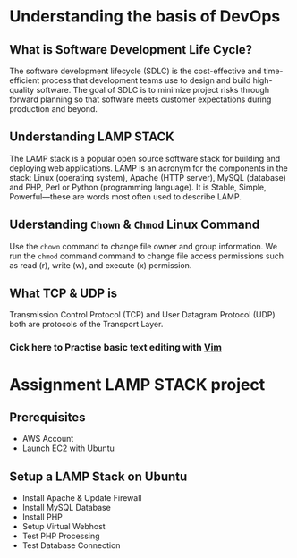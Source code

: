# Understanding the basis of DevOps

## What is Software Development Life Cycle?
The software development lifecycle (SDLC) is the cost-effective and time-efficient process that development teams use to design and build high-quality software. 
The goal of SDLC is to minimize project risks through forward planning so that software meets customer expectations during production and beyond. 

## Understanding LAMP STACK

The LAMP stack is a popular open source software stack for building and deploying web applications. 
LAMP is an acronym for the components in the stack: Linux (operating system), Apache (HTTP server), MySQL (database) and PHP, Perl or Python (programming language).
It is Stable, Simple, Powerful—these are words most often used to describe LAMP.

## Uderstanding `Chown` & `Chmod` Linux Command

Use the `chown` command to change file owner and group information.
We run the `chmod` command command to change file access permissions such as read (r), write (w), and execute (x) permission.

## What TCP & UDP is
Transmission Control Protocol (TCP) and User Datagram Protocol (UDP) both are protocols of the Transport Layer. 


### Cick here to Practise basic text editing with [Vim](https://www.openvim.com/)



# Assignment LAMP STACK project
## Prerequisites

- AWS Account
- Launch EC2 with Ubuntu 

## Setup a LAMP Stack on Ubuntu
- Install Apache & Update Firewall
- Install MySQL Database
- Install PHP
- Setup Virtual Webhost
- Test PHP Processing
- Test Database Connection
